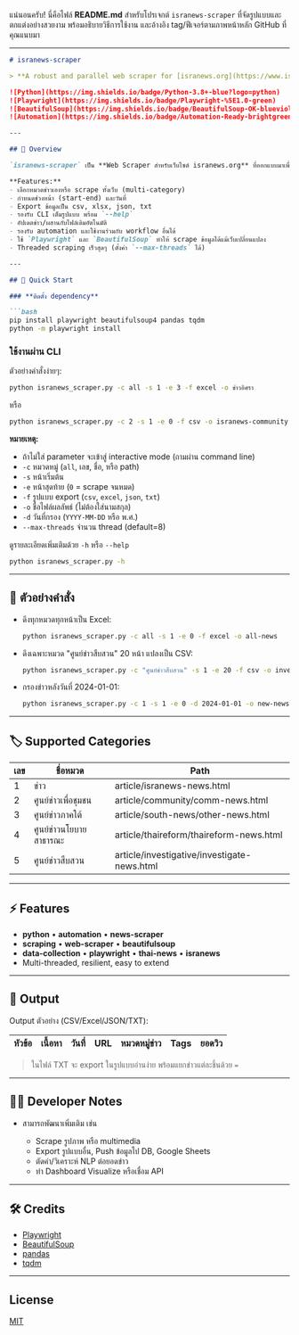 แน่นอนครับ! นี่คือไฟล์ **README.md** สำหรับโปรเจกต์ `isranews-scraper` ที่จัดรูปแบบและตกแต่งอย่างสวยงาม พร้อมอธิบายวิธีการใช้งาน และอ้างอิง tag/ฟีเจอร์ตามภาพหน้าหลัก GitHub ที่คุณแนบมา

---

````markdown
# isranews-scraper

> **A robust and parallel web scraper for [isranews.org](https://www.isranews.org) with multi-category support and data export**

![Python](https://img.shields.io/badge/Python-3.8+-blue?logo=python)
![Playwright](https://img.shields.io/badge/Playwright-%5E1.0-green)
![BeautifulSoup](https://img.shields.io/badge/BeautifulSoup-OK-blueviolet)
![Automation](https://img.shields.io/badge/Automation-Ready-brightgreen)

---

## 📰 Overview

`isranews-scraper` เป็น **Web Scraper สำหรับเว็บไซต์ isranews.org** ที่ออกแบบมาเพื่อดึงข่าวแบบอัตโนมัติ รองรับการเลือกหมวดหมู่ หลายหน้า หลายหมวด หรือทั้งเว็บไซต์ สามารถ export ข้อมูลเป็นไฟล์ `CSV`, `Excel`, `JSON`, หรือ `TXT` และรองรับการ scrape ข้อมูลแบบขนาน (parallel) เพื่อความรวดเร็วสูงสุด

**Features:**
- เลือกหมวดข่าวเองหรือ scrape ทั้งเว็บ (multi-category)
- กำหนดช่วงหน้า (start-end) และวันที่
- Export ข้อมูลเป็น csv, xlsx, json, txt
- รองรับ CLI เต็มรูปแบบ พร้อม `--help`
- อัปเดตข่าว/ผสานกับไฟล์เดิมอัตโนมัติ
- รองรับ automation และใช้งานร่วมกับ workflow อื่นได้
- ใช้ `Playwright` และ `BeautifulSoup` ทำให้ scrape ข้อมูลได้แม้เว็บเปลี่ยนแปลง
- Threaded scraping เร็วสุดๆ (ตั้งค่า `--max-threads` ได้)

---

## 🚀 Quick Start

### **ติดตั้ง dependency**

```bash
pip install playwright beautifulsoup4 pandas tqdm
python -m playwright install
````

### **ใช้งานผ่าน CLI**

ตัวอย่างคำสั่งง่ายๆ:

```bash
python isranews_scraper.py -c all -s 1 -e 3 -f excel -o ข่าวอิศรา
```

หรือ

```bash
python isranews_scraper.py -c 2 -s 1 -e 0 -f csv -o isranews-community
```

**หมายเหตุ:**

* ถ้าไม่ใส่ parameter จะเข้าสู่ interactive mode (ถามผ่าน command line)
* `-c` หมวดหมู่ (`all`, เลข, ชื่อ, หรือ path)
* `-s` หน้าเริ่มต้น
* `-e` หน้าสุดท้าย (`0` = scrape จนหมด)
* `-f` รูปแบบ export (`csv`, `excel`, `json`, `txt`)
* `-o` ชื่อไฟล์ผลลัพธ์ (ไม่ต้องใส่นามสกุล)
* `-d` วันที่กรอง (`YYYY-MM-DD` หรือ พ.ศ.)
* `--max-threads` จำนวน thread (default=8)

ดูรายละเอียดเพิ่มเติมด้วย `-h` หรือ `--help`

```bash
python isranews_scraper.py -h
```

---

## 🔖 ตัวอย่างคำสั่ง

* ดึงทุกหมวดทุกหน้าเป็น Excel:

  ```bash
  python isranews_scraper.py -c all -s 1 -e 0 -f excel -o all-news
  ```
* ดึงเฉพาะหมวด "ศูนย์ข่าวสืบสวน" 20 หน้า แปลงเป็น CSV:

  ```bash
  python isranews_scraper.py -c "ศูนย์ข่าวสืบสวน" -s 1 -e 20 -f csv -o investigative-news
  ```
* กรองข่าวหลังวันที่ 2024-01-01:

  ```bash
  python isranews_scraper.py -c 1 -s 1 -e 0 -d 2024-01-01 -o new-news
  ```

---

## 🏷️ Supported Categories

| เลข | ชื่อหมวด               | Path                                        |
| --- | ---------------------- | ------------------------------------------- |
| 1   | ข่าว                   | article/isranews-news.html                  |
| 2   | ศูนย์ข่าวเพื่อชุมชน    | article/community/comm-news.html            |
| 3   | ศูนย์ข่าวภาคใต้        | article/south-news/other-news.html          |
| 4   | ศูนย์ข่าวนโยบายสาธารณะ | article/thaireform/thaireform-news.html     |
| 5   | ศูนย์ข่าวสืบสวน        | article/investigative/investigate-news.html |

---

## ⚡ Features

* **python** • **automation** • **news-scraper**
* **scraping** • **web-scraper** • **beautifulsoup**
* **data-collection** • **playwright** • **thai-news** • **isranews**
* Multi-threaded, resilient, easy to extend

---

## 📂 Output

Output ตัวอย่าง (CSV/Excel/JSON/TXT):

| หัวข้อ | เนื้อหา | วันที่ | URL | หมวดหมู่ข่าว | Tags | ยอดวิว |
| ------ | ------- | ------ | --- | ------------ | ---- | ------ |

> ในไฟล์ TXT จะ export ในรูปแบบอ่านง่าย พร้อมแยกข่าวแต่ละชิ้นด้วย `=`

---

## 🧑‍💻 Developer Notes

* สามารถพัฒนาเพิ่มเติม เช่น

  * Scrape รูปภาพ หรือ multimedia
  * Export รูปแบบอื่น, Push ข้อมูลไป DB, Google Sheets
  * ตัดคำ/วิเคราะห์ NLP ต่อยอดข่าว
  * ทำ Dashboard Visualize หรือเชื่อม API

---

## 🛠️ Credits

* [Playwright](https://playwright.dev/)
* [BeautifulSoup](https://www.crummy.com/software/BeautifulSoup/)
* [pandas](https://pandas.pydata.org/)
* [tqdm](https://tqdm.github.io/)

---

## License

[MIT](./LICENSE)
